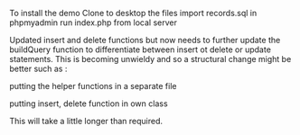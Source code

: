To install the demo
Clone to desktop the files
import records.sql in phpmyadmin
run index.php from local server


Updated insert and delete functions but now needs to further update
the buildQuery function to differentiate between insert ot delete or 
update statements. This is becoming unwieldy and so a structural change
might be better such as :

putting the helper functions in a separate file

putting insert, delete function in own class 

This will take a little longer than required.
